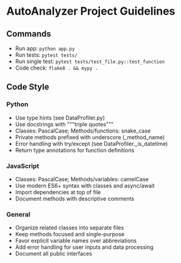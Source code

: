 # AutoAnalyzer Project Guidelines

## Commands
- Run app: `python app.py`
- Run tests: `pytest tests/`
- Run single test: `pytest tests/test_file.py::test_function`
- Code check: `flake8 . && mypy .`

## Code Style

### Python
- Use type hints (see DataProfiler.py)
- Use docstrings with """triple quotes"""
- Classes: PascalCase; Methods/functions: snake_case
- Private methods prefixed with underscore (_method_name)
- Error handling with try/except (see DataProfiler._is_datetime)
- Return type annotations for function definitions

### JavaScript
- Classes: PascalCase; Methods/variables: camelCase
- Use modern ES6+ syntax with classes and async/await
- Import dependencies at top of file
- Document methods with descriptive comments

### General
- Organize related classes into separate files
- Keep methods focused and single-purpose
- Favor explicit variable names over abbreviations
- Add error handling for user inputs and data processing
- Document all public interfaces